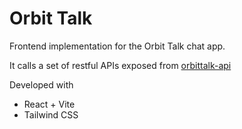 # Orbit Talk 

Frontend implementation for the Orbit Talk chat app.

It calls a set of restful APIs exposed from [orbittalk-api](https://github.com/zhna123/orbittalk-api)

Developed with

* React + Vite
* Tailwind CSS